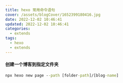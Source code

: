 ```yaml
---
title: hexo 常用命令语句
cover: /assets/blogCover/1652399180416.jpg
date: 2022-12-02 10:46:41
updated: 2022-12-02 10:46:41
categories:
  - extends
tags:
  - hexo
  - extends
---
```



#### 创建一个博客到指定文件夹

~~~cmd
npx hexo new page --path [folder-path]/[blog-name]
~~~